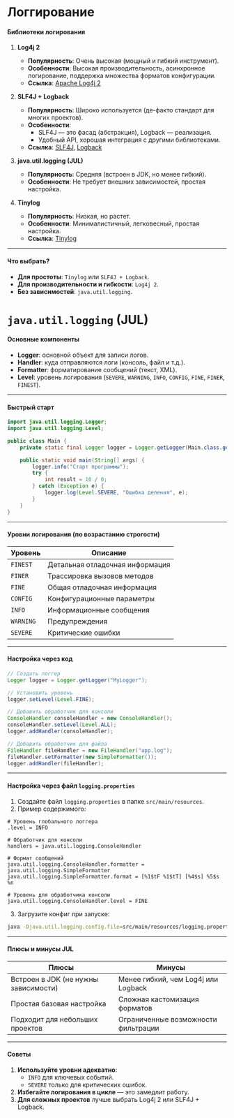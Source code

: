 # Логгирование 

#### **Библиотеки логирования**
1. **Log4j 2**  
   - **Популярность**: Очень высокая (мощный и гибкий инструмент).  
   - **Особенности**: Высокая производительность, асинхронное логирование, поддержка множества форматов конфигурации.  
   - **Ссылка**: [Apache Log4j 2](https://logging.apache.org/log4j/2.x/)

2. **SLF4J + Logback**  
   - **Популярность**: Широко используется (де-факто стандарт для многих проектов).  
   - **Особенности**:  
     - SLF4J — это фасад (абстракция), Logback — реализация.  
     - Удобный API, хорошая интеграция с другими библиотеками.  
   - **Ссылка**: [SLF4J](http://www.slf4j.org/), [Logback](https://logback.qos.ch/)

3. **java.util.logging (JUL)**  
   - **Популярность**: Средняя (встроен в JDK, но менее гибкий).  
   - **Особенности**: Не требует внешних зависимостей, простая настройка.  

4. **Tinylog**  
   - **Популярность**: Низкая, но растет.  
   - **Особенности**: Минималистичный, легковесный, простая настройка.  
   - **Ссылка**: [Tinylog](https://tinylog.org/v2/)

---

#### **Что выбрать?**
- **Для простоты**: `Tinylog` или `SLF4J + Logback`.  
- **Для производительности и гибкости**: `Log4j 2`.  
- **Без зависимостей**: `java.util.logging`.



# `java.util.logging` (JUL)

#### **Основные компоненты**
- **Logger**: основной объект для записи логов.
- **Handler**: куда отправляются логи (консоль, файл и т.д.).
- **Formatter**: форматирование сообщений (текст, XML).
- **Level**: уровень логирования (`SEVERE`, `WARNING`, `INFO`, `CONFIG`, `FINE`, `FINER`, `FINEST`).

---

#### **Быстрый старт**
```java
import java.util.logging.Logger;
import java.util.logging.Level;

public class Main {
    private static final Logger logger = Logger.getLogger(Main.class.getName());

    public static void main(String[] args) {
        logger.info("Старт программы");
        try {
            int result = 10 / 0;
        } catch (Exception e) {
            logger.log(Level.SEVERE, "Ошибка деления", e);
        }
    }
}
```

---

#### **Уровни логирования** (по возрастанию строгости)
| Уровень     | Описание                          |
|-------------|-----------------------------------|
| `FINEST`    | Детальная отладочная информация   |
| `FINER`     | Трассировка вызовов методов       |
| `FINE`      | Общая отладочная информация       |
| `CONFIG`    | Конфигурационные параметры        |
| `INFO`      | Информационные сообщения         |
| `WARNING`   | Предупреждения                    |
| `SEVERE`    | Критические ошибки                |

---

#### **Настройка через код**
```java
// Создать логгер
Logger logger = Logger.getLogger("MyLogger");

// Установить уровень
logger.setLevel(Level.FINE);

// Добавить обработчик для консоли
ConsoleHandler consoleHandler = new ConsoleHandler();
consoleHandler.setLevel(Level.ALL);
logger.addHandler(consoleHandler);

// Добавить обработчик для файла
FileHandler fileHandler = new FileHandler("app.log");
fileHandler.setFormatter(new SimpleFormatter());
logger.addHandler(fileHandler);
```

---

#### **Настройка через файл `logging.properties`**
1. Создайте файл `logging.properties` в папке `src/main/resources`.
2. Пример содержимого:
```properties
# Уровень глобального логгера
.level = INFO

# Обработчик для консоли
handlers = java.util.logging.ConsoleHandler

# Формат сообщений
java.util.logging.ConsoleHandler.formatter = java.util.logging.SimpleFormatter
java.util.logging.SimpleFormatter.format = [%1$tF %1$tT] [%4$s] %5$s %n

# Уровень для обработчика консоли
java.util.logging.ConsoleHandler.level = FINE
```

3. Загрузите конфиг при запуске:
```bash
java -Djava.util.logging.config.file=src/main/resources/logging.properties Main
```

---

#### **Плюсы и минусы JUL**
| **Плюсы**                          | **Минусы**                          |
|------------------------------------|-------------------------------------|
| Встроен в JDK (не нужны зависимости) | Менее гибкий, чем Log4j или Logback |
| Простая базовая настройка          | Сложная кастомизация форматов       |
| Подходит для небольших проектов    | Ограниченные возможности фильтрации |

---

#### **Советы**
1. **Используйте уровни адекватно**:  
   - `INFO` для ключевых событий.  
   - `SEVERE` только для критических ошибок.
2. **Избегайте логирования в цикле** — это замедлит работу.
3. **Для сложных проектов** лучше выбрать Log4j 2 или SLF4J + Logback.

